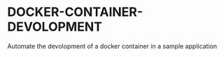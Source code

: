 # DOCKER-CONTAINER-DEVOLOPMENT
Automate the devolopment of a docker container in a sample application
